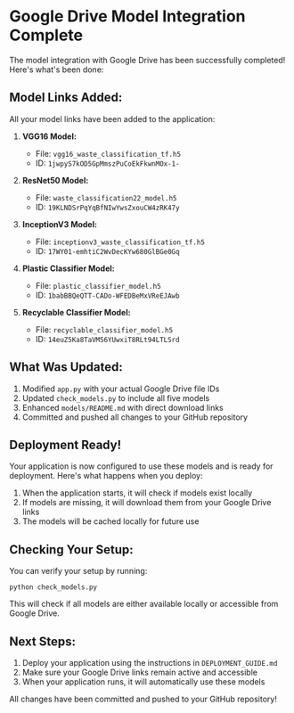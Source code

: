 # Google Drive Model Integration Complete

The model integration with Google Drive has been successfully completed! Here's what's been done:

## Model Links Added:

All your model links have been added to the application:

1. **VGG16 Model:**
   - File: `vgg16_waste_classification_tf.h5`
   - ID: `1jwpyS7kOD5GpMmszPuCoEkFkwnMOx-1-`

2. **ResNet50 Model:**
   - File: `waste_classification22_model.h5`
   - ID: `19KLNDSrPqYqBfNIwYwsZxouCW4zRK47y`

3. **InceptionV3 Model:**
   - File: `inceptionv3_waste_classification_tf.h5`
   - ID: `17WY01-emhtiC2WvDecKYw680GlBGe0Gq`

4. **Plastic Classifier Model:**
   - File: `plastic_classifier_model.h5`
   - ID: `1babBBQeQTT-CADo-WFEDBeMxVReEJAwb`

5. **Recyclable Classifier Model:**
   - File: `recyclable_classifier_model.h5`
   - ID: `14euZ5Ka8TaVM56YUwxiT8RLt94LTLSrd`

## What Was Updated:

1. Modified `app.py` with your actual Google Drive file IDs
2. Updated `check_models.py` to include all five models
3. Enhanced `models/README.md` with direct download links
4. Committed and pushed all changes to your GitHub repository

## Deployment Ready!

Your application is now configured to use these models and is ready for deployment. Here's what happens when you deploy:

1. When the application starts, it will check if models exist locally
2. If models are missing, it will download them from your Google Drive links
3. The models will be cached locally for future use

## Checking Your Setup:

You can verify your setup by running:
```
python check_models.py
```

This will check if all models are either available locally or accessible from Google Drive.

## Next Steps:

1. Deploy your application using the instructions in `DEPLOYMENT_GUIDE.md`
2. Make sure your Google Drive links remain active and accessible
3. When your application runs, it will automatically use these models

All changes have been committed and pushed to your GitHub repository!

